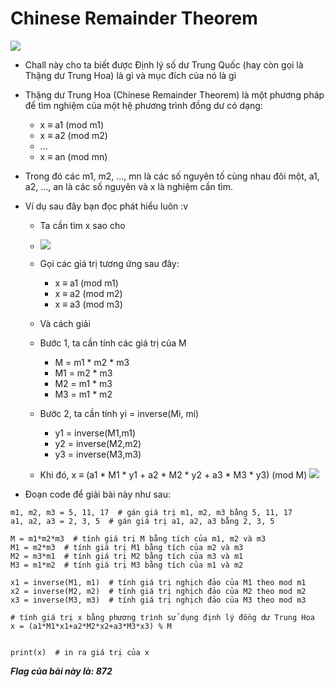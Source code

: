 # **Chinese Remainder Theorem**

![](https://i.imgur.com/VfWL9Y2.png)


-   Chall này cho ta biết được Định lý số dư Trung Quốc (hay còn gọi là Thặng dư Trung Hoa) là gì và mục đích của nó là gì
-   Thặng dư Trung Hoa (Chinese Remainder Theorem) là một phương pháp để tìm nghiệm của một hệ phương trình đồng dư có dạng:

    +   x ≡ a1 (mod m1)
    +   x ≡ a2 (mod m2)
    +   ...
    +   x ≡ an (mod mn)

-   Trong đó các m1, m2, ..., mn là các số nguyên tố cùng nhau đôi một, a1, a2, ..., an là các số nguyên và x là nghiệm cần tìm.

-   Ví dụ sau đây bạn đọc phát hiểu luôn :v
    +   Ta cần tìm x sao cho

    +   ![](https://i.imgur.com/qeY6sqy.png)
    +   Gọi các giá trị tương ứng sau đây:
        +   x ≡ a1 (mod m1)
        +   x ≡ a2 (mod m2)
        +   x ≡ a3 (mod m3)
    +   Và cách giải 
    +   Bước 1, ta cần tính các giá trị của M
        +   M = m1 * m2 * m3
        +   M1 = m2 * m3
        +   M2 = m1 * m3
        +   M3 = m1 * m2
    +   Bước 2, ta cần tính yi = inverse(Mi, mi)
        +   y1 = inverse(M1,m1)
        +   y2 = inverse(M2,m2)
        +   y3 = inverse(M3,m3)
    +   Khi đó, x ≡ (a1 * M1 * y1 + a2 * M2 * y2 + a3 * M3 * y3) (mod M)
    ![](https://i.imgur.com/F5fNVHm.png)

-   Đoạn code để giải bài này như sau:
```
m1, m2, m3 = 5, 11, 17  # gán giá trị m1, m2, m3 bằng 5, 11, 17
a1, a2, a3 = 2, 3, 5  # gán giá trị a1, a2, a3 bằng 2, 3, 5

M = m1*m2*m3  # tính giá trị M bằng tích của m1, m2 và m3
M1 = m2*m3  # tính giá trị M1 bằng tích của m2 và m3
M2 = m3*m1  # tính giá trị M2 bằng tích của m3 và m1
M3 = m1*m2  # tính giá trị M3 bằng tích của m1 và m2

x1 = inverse(M1, m1)  # tính giá trị nghịch đảo của M1 theo mod m1
x2 = inverse(M2, m2)  # tính giá trị nghịch đảo của M2 theo mod m2
x3 = inverse(M3, m3)  # tính giá trị nghịch đảo của M3 theo mod m3

# tính giá trị x bằng phương trình sử dụng định lý đồng dư Trung Hoa
x = (a1*M1*x1+a2*M2*x2+a3*M3*x3) % M


print(x)  # in ra giá trị của x

```
***Flag của bài này là: 872***